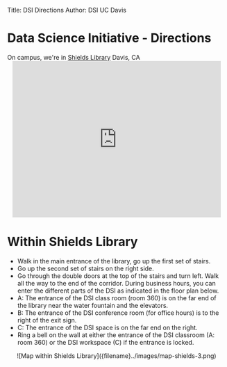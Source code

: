 Title: DSI Directions
Author: DSI UC Davis

<h1> Data Science Initiative - Directions</h1>
On campus, we're in 
<a href="http://campusmap.ucdavis.edu/?b=114">Shields Library</a> Davis, CA

<center>
<iframe src="https://www.google.com/maps/embed?pb=!1m18!1m12!1m3!1d3120.7460385250097!2d-121.75171468430814!3d38.539621975557765!2m3!1f0!2f0!3f0!3m2!1i1024!2i768!4f13.1!3m3!1m2!1s0x8085296c4b59259d%3A0x7b5367caeba5025b!2sShields+Library!5e0!3m2!1sen!2sus!4v1473352443116" width="480" height="360" frameborder="0" style="border:0" allowfullscreen></iframe>
</center>

<h1>Within Shields Library</h1>

* Walk in the main entrance of the library, go up the first set of stairs.
* Go up the second set of stairs on the right side.
* Go through the double doors at the top of the stairs and turn left.
Walk all the way to the end of the corridor.
During business hours, you can enter the different parts of the DSI as
indicated in the floor plan below. 
* A: The entrance of the DSI class room (room 360) is on the far end of the 
library near the water fountain and the elevators. 
* B: The entrance of the DSI conference room (for office hours) is to the
right of the exit sign. 
*  C: The entrance of the DSI space is on the far end on the right. 
* Ring a bell on the wall at either the entrance of the DSI classroom (A: room 360) or 
the DSI workspace (C) if the entrance is locked. 

<center>
![Map within Shields Library]({filename}../images/map-shields-3.png)
</center>
